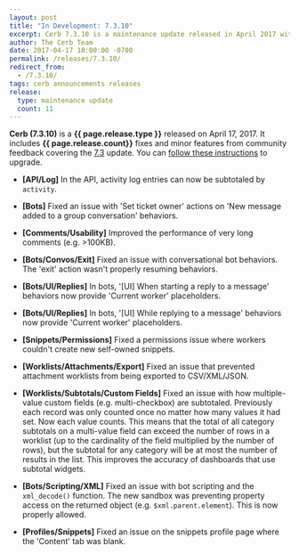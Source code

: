 ```yaml
---
layout: post
title: "In Development: 7.3.10"
excerpt: Cerb 7.3.10 is a maintenance update released in April 2017 with 11 fixes and minor features from community feedback.
author: The Cerb Team
date: 2017-04-17 10:00:00 -0700
permalink: /releases/7.3.10/
redirect_from:
  - /7.3.10/
tags: cerb announcements releases
release:
  type: maintenance update
  count: 11
---
```


**Cerb (7.3.10)** is a **{{ page.release.type }}** released on April 17, 2017. It includes **{{ page.release.count}}** fixes and minor features from community feedback covering the [7.3](/releases/7.3/) update.  You can [follow these instructions](/docs/upgrading/) to upgrade.

* **[API/Log]** In the API, activity log entries can now be subtotaled by `activity`.

* **[Bots]** Fixed an issue with 'Set ticket owner' actions on 'New message added to a group conversation' behaviors.

* **[Comments/Usability]** Improved the performance of very long comments (e.g. >100KB).

* **[Bots/Convos/Exit]** Fixed an issue with conversational bot behaviors. The 'exit' action wasn't properly resuming behaviors.

* **[Bots/UI/Replies]** In bots, '[UI] When starting a reply to a message' behaviors now provide 'Current worker' placeholders.

* **[Bots/UI/Replies]** In bots, '[UI] While replying to a message' behaviors now provide 'Current worker' placeholders.

* **[Snippets/Permissions]** Fixed a permissions issue where workers couldn't create new self-owned snippets.

* **[Worklists/Attachments/Export]** Fixed an issue that prevented attachment worklists from being exported to CSV/XML/JSON.

* **[Worklists/Subtotals/Custom Fields]** Fixed an issue with how multiple-value custom fields (e.g. multi-checkbox) are subtotaled. Previously each record was only counted once no matter how many values it had set. Now each value counts. This means that the total of all category subtotals on a multi-value field can exceed the number of rows in a worklist (up to the cardinality of the field multiplied by the number of rows), but the subtotal for any category will be at most the number of results in the list. This improves the accuracy of dashboards that use subtotal widgets.

* **[Bots/Scripting/XML]** Fixed an issue with bot scripting and the `xml_decode()` function. The new sandbox was preventing property access on the returned object (e.g. `$xml.parent.element`). This is now properly allowed.

* **[Profiles/Snippets]** Fixed an issue on the snippets profile page where the 'Content' tab was blank.
